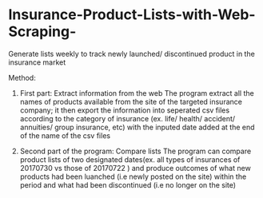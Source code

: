 # Insurance-Product-Lists-with-Web-Scraping-
Generate lists weekly to track newly launched/ discontinued product in the insurance market

Method:

1. First part: Extract information from the web 
The program extract all the names of products available from the site of the targeted insurance company; 
it then export the information into seperated csv files according to the category of insurance (ex. life/ health/ accident/ annuities/ group insurance, etc) with the inputed date added at the end of the name of the csv files

2. Second part of the program: Compare lists 
The program can compare product lists of two designated dates(ex. all types of insurances of 20170730 vs those of 20170722 ) and produce outcomes of what new products had been luanched (i.e newly posted on the site) within the period and what had been discontinued (i.e no longer on the site)
